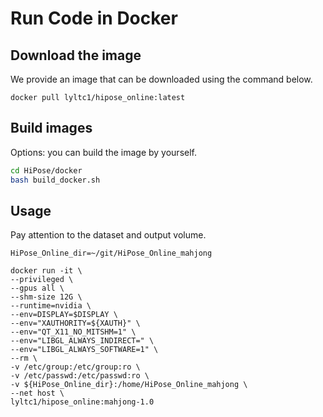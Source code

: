 # Run Code in Docker

## Download the image
We provide an image that can be downloaded using the command below.
```
docker pull lyltc1/hipose_online:latest
```
## Build images
Options: you can build the image by yourself.

```bash
cd HiPose/docker
bash build_docker.sh
```

## Usage
Pay attention to the dataset and output volume.
```
HiPose_Online_dir=~/git/HiPose_Online_mahjong

docker run -it \
--privileged \
--gpus all \
--shm-size 12G \
--runtime=nvidia \
--env=DISPLAY=$DISPLAY \
--env="XAUTHORITY=${XAUTH}" \
--env="QT_X11_NO_MITSHM=1" \
--env="LIBGL_ALWAYS_INDIRECT=" \
--env="LIBGL_ALWAYS_SOFTWARE=1" \
--rm \
-v /etc/group:/etc/group:ro \
-v /etc/passwd:/etc/passwd:ro \
-v ${HiPose_Online_dir}:/home/HiPose_Online_mahjong \
--net host \
lyltc1/hipose_online:mahjong-1.0
```

